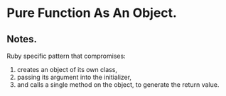 # Pure Function As An Object.

## Notes.

Ruby specific pattern that compromises:
1. creates an object of its own class,
1. passing its argument into the initializer,
1. and calls a single method on the object, to generate the return value.
